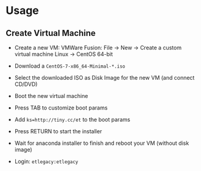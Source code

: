 Usage
=====

Create Virtual Machine
----------------------

- Create a new VM:
    VMWare Fusion:
    File -> New -> Create a custom virtual machine
    Linux -> CentOS 64-bit

- Download a `CentOS-7-x86_64-Minimal-*.iso`
- Select the downloaded ISO as Disk Image for the new VM (and connect CD/DVD)
- Boot the new virtual machine
- Press TAB to customize boot params
- Add `ks=http://tiny.cc/et` to the boot params
- Press RETURN to start the installer
- Wait for anaconda installer to finish and reboot your VM (without disk image)

- Login: `etlegacy:etlegacy`